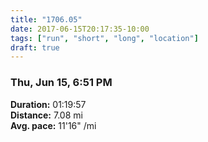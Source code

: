```yaml
---
title: "1706.05"
date: 2017-06-15T20:17:35-10:00
tags: ["run", "short", "long", "location"]
draft: true
---
```


### Thu, Jun 15, 6:51 PM

**Duration:** 01:19:57  
**Distance:** 7.08 mi  
**Avg. pace:** 11'16" /mi
